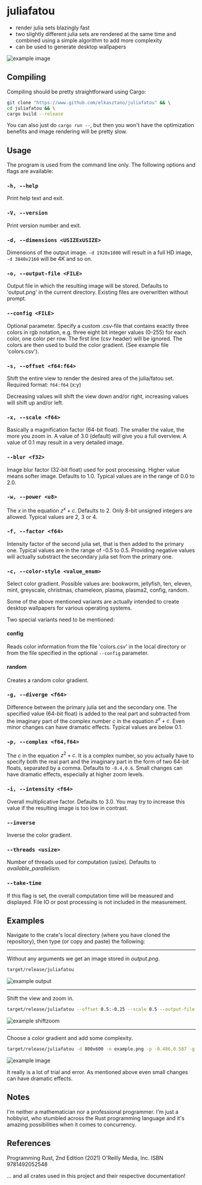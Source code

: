 # juliafatou

* render julia sets blazingly fast
* two slightly different julia sets are rendered at the same time and combined using a simple algorithm to add more complexity
* can be used to generate desktop wallpapers

![example image](example0.png)

## Compiling

Compiling should be pretty straightforward using Cargo:

~~~bash
git clone "https://www.github.com/elkasztano/juliafatou" && \
cd juliafatou && \
cargo build --release
~~~

You can also just do ``cargo run --``, but then you won't have the optimization benefits and image rendering will be pretty slow.

## Usage

The program is used from the command line only. The following options and flags are available:

### ``-h, --help``

Print help text and exit.

### ``-V, --version``

Print version number and exit.

### ``-d, --dimensions <USIZExUSIZE>``

Dimensions of the output image. ``-d 1920x1080`` will result in a full HD image, ``-d 3840x2160`` will be 4K and so on.

### ``-o, --output-file <FILE>``

Output file in which the resulting image will be stored. Defaults to 'output.png' in the current directory. Existing files are overwritten without prompt.

### ``--config <FILE>``

Optional parameter. Specify a custom .csv-file that contains exactly three colors in rgb notation, e.g. three eight bit integer values (0-255) for each color, one color per row. The first line (csv header) will be ignored. The colors are then used to build the color gradient. (See example file 'colors.csv').

### ``-s, --offset <f64:f64>``

Shift the entire view to render the desired area of the julia/fatou set. 
<br>Required format: ``f64:f64`` (x:y)

Decreasing values will shift the view down and/or right, increasing values will shift up and/or left.

### ``-x, --scale <f64>``

Basically a magnification factor (64-bit float). The smaller the value, the more you zoom in. A value of 3.0 (default) will give you a full overview. A value of 0.1 may result in a very detailed image.

### ``--blur <f32>``

Image blur factor (32-bit float) used for post processing. Higher value means softer image. Defaults to 1.0. Typical values are in the range of 0.0 to 2.0.

### ``-w, --power <u8>``

The $x$ in the equation $z^x + c$. Defaults to 2. Only 8-bit unsigned integers are allowed. Typical values are 2, 3 or 4.

### ``-f, --factor <f64>``

Intensity factor of the second julia set, that is then added to the primary one. Typical values are in the range of -0.5 to 0.5. Providing negative values will actually substract the secondary julia set from the primary one.

### ``-c, --color-style <value_enum>``

Select color gradient. Possible values are: bookworm, jellyfish, ten, eleven, mint, greyscale, christmas, chameleon, plasma, plasma2, config, random.

Some of the above mentioned variants are actually intended to create desktop wallpapers for various operating systems.

Two special variants need to be mentioned:

#### config

Reads color information from the file 'colors.csv' in the local directory or from the file specified in the optional ``--config`` parameter.

#### random

Creates a random color gradient.

### ``-g, --diverge <f64>``

Difference between the primary julia set and the secondary one. The specified value (64-bit float) is added to the real part and subtracted from the imaginary part of the complex number $c$ in the equation $z^x + c$. Even minor changes can have dramatic effects. Typical values are below 0.1.

### ``-p, --complex <f64,f64>``

The $c$ in the equation $z^2 + c$. It is a complex number, so you actually have to specify both the real part and the imaginary part in the form of two 64-bit floats, separated by a comma. Defaults to ``-0.4,0.6``. Small changes can have dramatic effects, especially at higher zoom levels.

### ``-i, --intensity <f64>``

Overall multiplicative factor. Defaults to 3.0. You may try to increase this value if the resulting image is too low in contrast.

### ``--inverse``

Inverse the color gradient.

### ``--threads <usize>``

Number of threads used for computation (usize). Defaults to <i>available_parallelism</i>.

### ``--take-time``

If this flag is set, the overall computation time will be measured and displayed. File IO or post processing is not included in the measurement.

## Examples

Navigate to the crate's local directory (where you have cloned the repository), then type (or copy and paste) the following:

<hr>

Without any arguments we get an image stored in <i>output.png</i>.

~~~bash
target/release/juliafatou
~~~

![example output](output.png)

<hr>

Shift the view and zoom in.

~~~bash
target/release/juliafatou --offset 0.5:-0.25 --scale 0.5 --output-file shiftzoom.png
~~~

![example shiftzoom](shiftzoom.png)

<hr>

Choose a color gradient and add some complexity.

~~~bash
target/release/juliafatou -d 800x600 -o example.png -p -0.486,0.587 -g 0.01 -f -0.2 -x 0.075 -w 3 --blur 0.5  -c plasma -s -0.78:-0.15
~~~

![example image](example.png)

It really is a lot of trial and error. As mentioned above even small changes can have dramatic effects.

## Notes

I'm neither a mathematician nor a professional programmer. I'm just a hobbyist, who stumbled across the Rust programming language and it's amazing possibilities when it comes to concurrency.

## References

Programming Rust, 2nd Edition (2021) O'Reilly Media, Inc. ISBN 9781492052548

... and all crates used in this project and their respective documentation!
